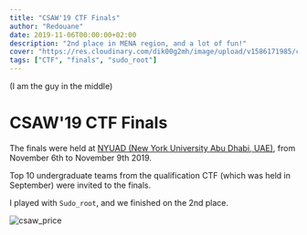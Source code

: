 ```yaml
---
title: "CSAW'19 CTF Finals"
author: "Redouane"
date: 2019-11-06T00:00:00+02:00
description: "2nd place in MENA region, and a lot of fun!"
cover: "https://res.cloudinary.com/dik00g2mh/image/upload/v1586171985/csaw%2719%20finals/is7rqghj7qvbobbyq2uj.jpg"
tags: ["CTF", "finals", "sudo_root"]
---
```


(I am the guy in the middle)

# CSAW'19 CTF Finals

The finals were held at [NYUAD (New York University Abu Dhabi, UAE)](https://nyuad.nyu.edu/), from November 6th to November 9th 2019.

Top 10 undergraduate teams from the qualification CTF (which was held in September) were invited to the finals.

I played with `Sudo_root`, and we finished on the 2nd place.

![csaw_price](https://res.cloudinary.com/dik00g2mh/image/upload/v1586190915/csaw%2719%20finals/nrrmkpylh0vfg25riwdz.jpg)
